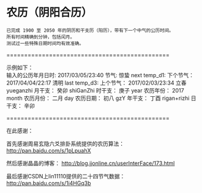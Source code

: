# 农历（阴阳合历）

```
已完成 1900 至 2050 年的阴历和干支历（阳历），带有下一个中气的公历时间。
所有时间精确到分钟，包括闰月。
测试过一些特殊日期时间均有效准确。
```

==============================================

示例如下：  
输入的公历年月日时:  2017/03/05/23:40
节气:  惊蛰
next temp_d1: 下个节气： 2017/04/04/22:17 清明
last temp_d3: 上个节气： 2017/02/03/23:34 立春
yueganzhi   月干支： 癸卯
shiGanZhi   时干支： 庚子
year      农历年份： 2017
month     农历月份： 二月
day       农历日期： 初八
gzY         年干支： 丁酉
rigan+rizhi 日干支： 辛卯

==============================================

在此感谢：

首先感谢周易玄隐六爻排卦系统提供的农历算法：
http://pan.baidu.com/s/1pLpuahX

然后感谢晶晶的博客：
http://blog.jjonline.cn/userInterFace/173.html

最后感谢CSDN上lin11110提供的二十四节气数据：
http://pan.baidu.com/s/1i4HGq3b
